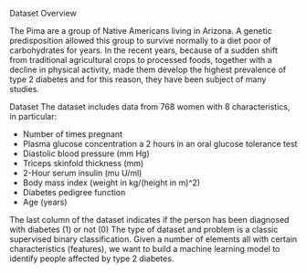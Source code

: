 Dataset Overview

The Pima are a group of Native Americans living in Arizona. A genetic predisposition allowed this group to survive normally to a diet poor of carbohydrates for years. In the recent years, because of a sudden shift from traditional agricultural crops to processed foods, together with a decline in physical activity, made them develop the highest prevalence of type 2 diabetes and for this reason, they have been subject of many studies.

Dataset The dataset includes data from 768 women with 8 characteristics, in particular:

* Number of times pregnant<br/>
* Plasma glucose concentration a 2 hours in an oral glucose tolerance test<br/>
* Diastolic blood pressure (mm Hg)<br/>
* Triceps skinfold thickness (mm)<br/>
* 2-Hour serum insulin (mu U/ml)<br/>
* Body mass index (weight in kg/(height in m)^2)<br/>
* Diabetes pedigree function<br/>
* Age (years)<br/>

The last column of the dataset indicates if the person has been diagnosed with diabetes (1) or not (0)
The type of dataset and problem is a classic supervised binary classification. Given a number of elements all with certain characteristics (features), we want to build a machine learning model to identify people affected by type 2 diabetes.
